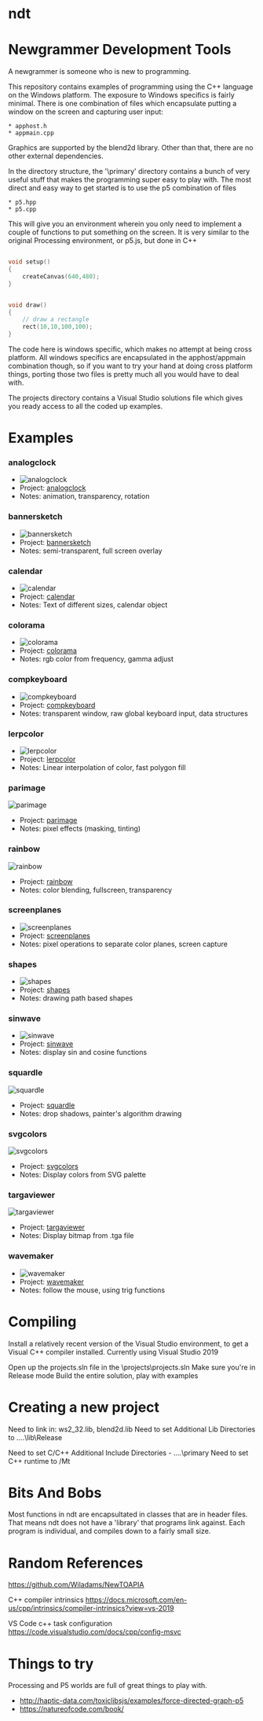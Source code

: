# ndt
Newgrammer Development Tools
============================

A newgrammer is someone who is new to programming.

This repository contains examples of programming using the
C++ language on the Windows platform.  The exposure to Windows specifics is fairly minimal.  There is one combination of files which encapsulate putting a window on the screen and capturing user input:

    * apphost.h
    * appmain.cpp


Graphics are supported by the blend2d library.  Other than that, there are no other external dependencies.

In the directory structure, the '\primary' directory contains
a bunch of very useful stuff that makes the programming super
easy to play with.  The most direct and easy way to get started is to use the p5 combination of files

    * p5.hpp
    * p5.cpp

This will give you an environment wherein you only need to implement a couple of functions to put something on the screen.  It is very similar to the original Processing environment, or p5.js, but done in C++

```C++

void setup()
{
    createCanvas(640,480);
}


void draw()
{
    // draw a rectangle
    rect(10,10,100,100);
}
```




The code here is windows specific, which makes no attempt at being cross platform.  All windows specifics are encapsulated in the apphost/appmain combination though, so if you want to try your hand at doing cross platform things, porting those two files is pretty much all you would have to deal with.

The projects directory contains a Visual Studio solutions file which gives you ready access to all the coded up examples.

Examples
========

### analogclock
* ![analogclock](docs/images/timeflies.png?raw=true)
* Project: [analogclock](projects/analogclock)
* Notes: animation, transparency, rotation

### bannersketch
* ![bannersketch](docs/images/bannersketch.png?raw=true)
* Project: [bannersketch](projects/bannersketch)
* Notes: semi-transparent, full screen overlay

### calendar
* ![calendar](docs/images/calendar.png?raw=true)
* Project: [calendar](projects/calendar)
* Notes: Text of different sizes, calendar object

### colorama
* ![colorama](docs/images/colorama.png?raw=true)
* Project: [colorama](projects/colorama)
* Notes: rgb color from frequency, gamma adjust

### compkeyboard
* ![compkeyboard](docs/images/compkeyboard.png?raw=true)
* Project: [compkeyboard](projects/compkeyboard)
* Notes: transparent window, raw global keyboard input, data structures

### lerpcolor
* ![lerpcolor](docs/images/lerpcolor.png?raw=true)
* Project: [lerpcolor](projects/lerpcolor)
* Notes: Linear interpolation of color, fast polygon fill

### parimage
![parimage](docs/images/parimage.png?raw=true)</br>
* Project: [parimage](projects/parimage)
* Notes: pixel effects (masking, tinting)

### rainbow
![rainbow](docs/images/rainbow.png?raw=true)</br>
* Project: [rainbow](projects/rainbow)
* Notes: color blending, fullscreen, transparency

### screenplanes
* ![screenplanes](docs/images/screenplanes.png?raw=true)
* Project: [screenplanes](projects/screenplanes)
* Notes: pixel operations to separate color planes, screen capture

### shapes
* ![shapes](docs/images/shapes.png?raw=true)
* Project: [shapes](projects/shapes)
* Notes: drawing path based shapes

### sinwave
* ![sinwave](docs/images/sinewave.png?raw=true)
* Project: [sinwave](projects/sinwave)
* Notes: display sin and cosine functions

### squardle
![squardle](docs/images/squardle.png?raw=true)</br>
* Project: [squardle](projects/squardle)
* Notes: drop shadows, painter's algorithm drawing

### svgcolors
![svgcolors](docs/images/svgcolor.png?raw=true)</br>
* Project: [svgcolors](projects/svgcolors)
* Notes: Display colors from SVG palette

### targaviewer
![targaviewer](docs/images/targaviewer.png?raw=true)</br>
* Project: [targaviewer](projects/targaviewer)
* Notes: Display bitmap from .tga file

### wavemaker
* ![wavemaker](docs/images/wavemaker.png?raw=true)
* Project: [wavemaker](projects/wavemaker)
* Notes: follow the mouse, using trig functions

Compiling
=========
Install a relatively recent version of the Visual Studio environment, to get a Visual C++  compiler installed.  Currently
using Visual Studio 2019

Open up the projects.sln file in the \projects\projects.sln
Make sure you're in Release mode
Build the entire solution, play with examples

Creating a new project
======================
Need to link in: ws2_32.lib, blend2d.lib
Need to set Additional Lib Directories to ..\..\lib\Release

Need to set C/C++ Additional Include Directories - ..\..\primary
Need to set C++ runtime to /Mt


Bits And Bobs
=============



Most functions in ndt are encapsultated in classes that are in header files.  That means ndt does not have a 'library' that programs link against.  Each program is individual, and compiles down to a fairly small size.


Random References
==========


https://github.com/Wiladams/NewTOAPIA

C++ compiler intrinsics
https://docs.microsoft.com/en-us/cpp/intrinsics/compiler-intrinsics?view=vs-2019

VS Code c++ task configuration
https://code.visualstudio.com/docs/cpp/config-msvc


Things to try
=============
Processing and P5 worlds are full of great things to play with.

* http://haptic-data.com/toxiclibsjs/examples/force-directed-graph-p5
* https://natureofcode.com/book/


